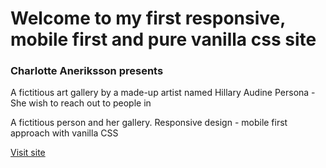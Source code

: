 # Welcome to my first responsive, mobile first and pure vanilla css site 

### Charlotte Aneriksson presents
A fictitious art gallery by a made-up artist named Hillary Audine 
Persona - 
  She wish to reach out to people in 


A fictitious person and her gallery. Responsive design - mobile first approach with vanilla CSS


[Visit site](https://charlotteaneriksson.github.io/artGallery---fictitiousArtist/)
